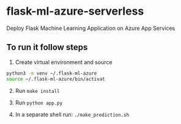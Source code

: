# flask-ml-azure-serverless
Deploy Flask Machine Learning Application on Azure App Services

## To run it follow steps

1.  Create virtual environment and source

```bash
python3 -m venv ~/.flask-ml-azure
source ~/.flask-ml-azure/bin/activat
```

2.  Run `make install`

3.  Run `python app.py`

4.  In a separate shell run: `./make_prediction.sh`


